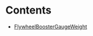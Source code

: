 

# Contents
- [FlywheelBoosterGaugeWeight](FlywheelBoosterGaugeWeight.sol/contract.FlywheelBoosterGaugeWeight.md)
